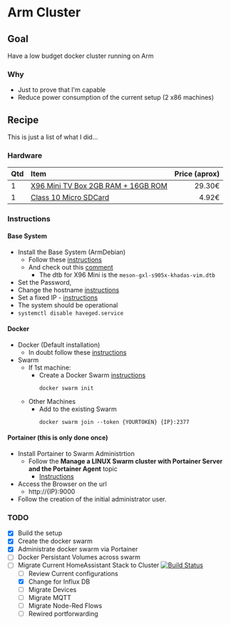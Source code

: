 # Arm Cluster

## Goal 
Have a low budget docker cluster running on Arm 

### Why 
- Just to prove that I'm capable
- Reduce power consumption of the current setup (2 x86 machines)

## Recipe
This is just a list of what I did...

### Hardware
| Qtd           | Item                                                          | Price (aprox)  |
| ------------- |:--------------------------------------------------------------| --------------:|
| 1             | [X96 Mini TV Box 2GB RAM + 16GB ROM](https://bit.ly/2Gz0gVq)  | 29.30€         |
| 1             | [Class 10 Micro SDCard](https://bit.ly/2Rexsp7)               | 4.92€          |

### Instructions

#### Base System
- Install the Base System (ArmDebian)  
    - Follow these [instructions](https://forum.armbian.com/topic/7930-armbian-for-amlogic-s9xxx-kernel-41x-ver-555/)
    - And check out this [comment](https://forum.armbian.com/topic/7930-armbian-for-amlogic-s9xxx-kernel-41x-ver-555/?page=8&tab=comments#comment-66454)
        -   The dtb for X96 Mini is the 
            `meson-gxl-s905x-khadas-vim.dtb` 
- Set the Password, 
- Change the hostname [instructions](https://www.cyberciti.biz/faq/ubuntu-change-hostname-command/)
- Set a fixed IP - [instructions](https://linuxconfig.org/how-to-setup-a-static-ip-address-on-debian-linux)
- The system should be operational 
- ```systemctl disable haveged.service```

#### Docker 
- Docker (Default installation)
    - In doubt follow these  [instructions](https://blog.alexellis.io/getting-started-with-docker-on-raspberry-pi/)
- Swarm 
    - If 1st machine:
        - Create a Docker Swarm [instructions](https://docs.docker.com/engine/reference/commandline/swarm_init/)
            ```
            docker swarm init
            ```
    - Other Machines
        - Add to the existing Swarm
            ```
            docker swarm join --token {YOURTOKEN} {IP}:2377
            ```
#### Portainer (this is only done once)
- Install Portainer to Swarm Administrtion 
    - Follow the **Manage a LINUX Swarm cluster with Portainer Server and the Portainer Agent** topic
        - [Instructions](https://www.portainer.io/installation/)
- Access the Browser on the url
    - http://{IP}:9000
- Follow the creation of the initial administrator user. 


### TODO
- [x] Build the setup
- [x] Create the docker swarm
- [x] Administrate docker swarm via Portainer
- [ ] Docker Persistant Volumes across swarm
- [ ] Migrate Current HomeAssistant Stack to Cluster [![Build Status](https://travis-ci.org/ptorrezao/homeassistant.svg?branch=ARMCluster)](https://travis-ci.org/ptorrezao/homeassistant) 
    - [ ] Review Current configurations
    - [x] Change for Influx DB
    - [ ] Migrate Devices
    - [ ] Migrate MQTT 
    - [ ] Migrate Node-Red Flows
    - [ ] Rewired portforwarding